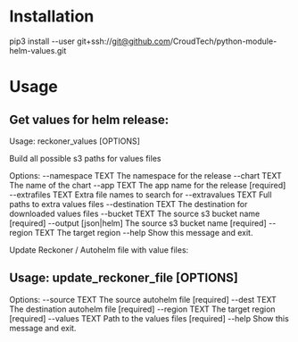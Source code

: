 # Installation

pip3 install --user git+ssh://git@github.com/CroudTech/python-module-helm-values.git

# Usage

## Get values for helm release:

Usage: reckoner_values [OPTIONS]

  Build all possible s3 paths for values files

Options:
  --namespace TEXT      The namespace for the release
  --chart TEXT          The name of the chart
  --app TEXT            The app name for the release  [required]
  --extrafiles TEXT     Extra file names to search for
  --extravalues TEXT    Full paths to extra values files
  --destination TEXT    The destination for downloaded values files
  --bucket TEXT         The source s3 bucket name  [required]
  --output [json|helm]  The source s3 bucket name  [required]
  --region TEXT         The target region
  --help                Show this message and exit.

Update Reckoner / Autohelm file with value files:

## Usage: update_reckoner_file [OPTIONS]

Options:
  --source TEXT  The source autohelm file  [required]
  --dest TEXT    The destination autohelm file  [required]
  --region TEXT  The target region  [required]
  --values TEXT  Path to the values files  [required]
  --help         Show this message and exit.